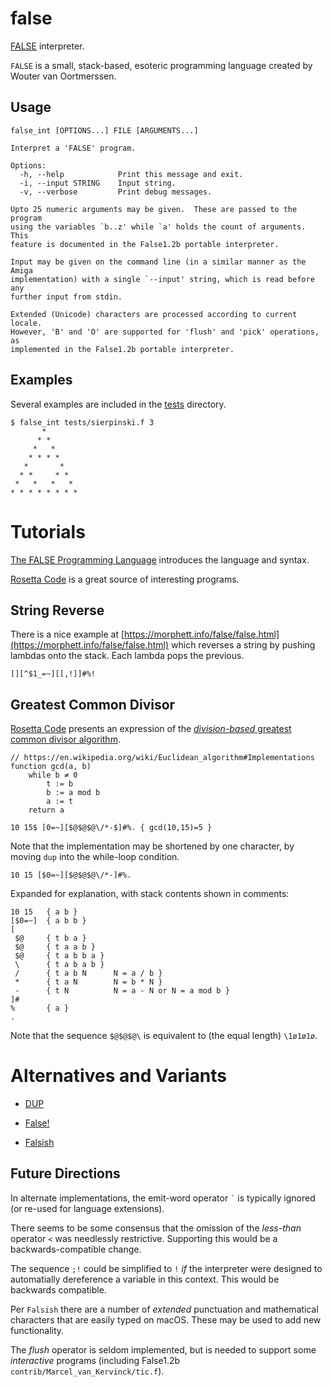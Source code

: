 # false

[FALSE](https://strlen.com/false-language/) interpreter.

`FALSE` is a small, stack-based, esoteric programming language created by Wouter van Oortmerssen.

## Usage

```
false_int [OPTIONS...] FILE [ARGUMENTS...]

Interpret a 'FALSE' program.

Options:
  -h, --help            Print this message and exit.
  -i, --input STRING    Input string.
  -v, --verbose         Print debug messages.

Upto 25 numeric arguments may be given.  These are passed to the program
using the variables `b..z' while `a' holds the count of arguments.  This
feature is documented in the False1.2b portable interpreter.

Input may be given on the command line (in a similar manner as the Amiga
implementation) with a single `--input' string, which is read before any
further input from stdin.

Extended (Unicode) characters are processed according to current locale.
However, 'B' and 'O' are supported for 'flush' and 'pick' operations, as
implemented in the False1.2b portable interpreter.
```

## Examples

Several examples are included in the [tests](tests) directory.

```shell
$ false_int tests/sierpinski.f 3
       *
      * *
     *   *
    * * * *
   *       *
  * *     * *
 *   *   *   *
* * * * * * * *
```


# Tutorials

[The FALSE Programming Language](https://strlen.com/files/lang/false/false.txt) introduces the language and syntax.

[Rosetta Code](https://rosettacode.org/wiki/Category:FALSE) is a great source of interesting programs.

## String Reverse

There is a nice example at [https://morphett.info/false/false.html](https://morphett.info/false/false.html) which reverses a string by pushing lambdas onto the stack.
Each lambda pops the previous.

```
[][^$1_=~][[,!]]#%!
```

## Greatest Common Divisor

[Rosetta Code](https://rosettacode.org/wiki/Greatest_common_divisor#FALSE) presents an expression of the [*division-based* greatest common divisor algorithm](https://en.wikipedia.org/wiki/Euclidean_algorithm#Implementations).

```
// https://en.wikipedia.org/wiki/Euclidean_algorithm#Implementations
function gcd(a, b)
    while b ≠ 0
        t := b
        b := a mod b
        a := t
    return a
```

```
10 15$ [0=~][$@$@$@\/*-$]#%. { gcd(10,15)=5 }
```

Note that the implementation may be shortened by one character, by moving `dup` into the while-loop condition.

```
10 15 [$0=~][$@$@$@\/*-]#%.
```

Expanded for explanation, with stack contents shown in comments:

```
10 15   { a b }
[$0=~]  { a b b }
[
 $@     { t b a }
 $@     { t a a b }
 $@     { t a b b a }
 \      { t a b a b }
 /      { t a b N      N = a / b }
 *      { t a N        N = b * N }
 -      { t N          N = a - N or N = a mod b }
]#
%       { a }
.
```

Note that the sequence `$@$@$@\` is equivalent to (the equal length) `\1ø1ø1ø`.


# Alternatives and Variants

* [DUP](https://esolangs.org/wiki/DUP)

* [False!](http://www.nsl.com/papers/false.htm)

* [Falsish](https://esolangs.org/wiki/Falsish)

## Future Directions

In alternate implementations, the emit-word operator `` ` `` is typically ignored (or re-used for language extensions).

There seems to be some consensus that the omission of the *less-than* operator `<` was needlessly restrictive.
Supporting this would be a backwards-compatible change.

The sequence `;!` could be simplified to `!` *if* the interpreter were designed to automatially dereference a variable in this context.
This would be backwards compatible.

Per `Falsish` there are a number of *extended* punctuation and mathematical characters that are easily typed on macOS.
These may be used to add new functionality.

The *flush* operator is seldom implemented, but is needed to support some *interactive* programs (including False1.2b `contrib/Marcel_van_Kervinck/tic.f`).

